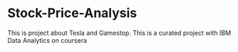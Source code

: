 # Stock-Price-Analysis
This is project about Tesla and Gamestop.
This is a curated project with IBM Data Analytics on coursera
